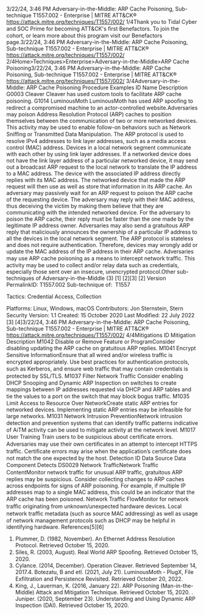 3/22/24, 3:46 PM Adversary-in-the-Middle: ARP Cache Poisoning, Sub-technique T1557.002 - Enterprise | MITRE ATT&CK®
https://attack.mitre.org/techniques/T1557/002/ 1/4Thank you to Tidal Cyber and SOC Prime for becoming ATT&CK's ﬁrst Benefactors. To join the cohort, or learn more about this program visit our
Benefactors page.3/22/24, 3:46 PM Adversary-in-the-Middle: ARP Cache Poisoning, Sub-technique T1557.002 - Enterprise | MITRE ATT&CK®
https://attack.mitre.org/techniques/T1557/002/ 2/4Home>Techniques>Enterprise>Adversary-in-the-Middle>ARP Cache Poisoning3/22/24, 3:46 PM Adversary-in-the-Middle: ARP Cache Poisoning, Sub-technique T1557.002 - Enterprise | MITRE ATT&CK®
https://attack.mitre.org/techniques/T1557/002/ 3/4Adversary-in-the-Middle: ARP Cache Poisoning
Procedure Examples
ID Name Description
G0003 Cleaver Cleaver has used custom tools to facilitate ARP cache poisoning.
G1014 LuminousMoth LuminousMoth has used ARP spooﬁng to redirect a compromised machine to an actor-controlled website.Adversaries may poison Address Resolution Protocol (ARP) caches to position themselves between the communication of two or more
networked devices. This activity may be used to enable follow-on behaviors such as Network Sniﬃng or Transmitted Data Manipulation.
The ARP protocol is used to resolve IPv4 addresses to link layer addresses, such as a media access control (MAC) address. Devices in a
local network segment communicate with each other by using link layer addresses. If a networked device does not have the link layer
address of a particular networked device, it may send out a broadcast ARP request to the local network to translate the IP address to a MAC
address. The device with the associated IP address directly replies with its MAC address. The networked device that made the ARP request
will then use as well as store that information in its ARP cache.
An adversary may passively wait for an ARP request to poison the ARP cache of the requesting device. The adversary may reply with their
MAC address, thus deceiving the victim by making them believe that they are communicating with the intended networked device. For the
adversary to poison the ARP cache, their reply must be faster than the one made by the legitimate IP address owner. Adversaries may also
send a gratuitous ARP reply that maliciously announces the ownership of a particular IP address to all the devices in the local network
segment.
The ARP protocol is stateless and does not require authentication. Therefore, devices may wrongly add or update the MAC address of the IP
address in their ARP cache.
Adversaries may use ARP cache poisoning as a means to intercept network traﬃc. This activity may be used to collect and/or relay data
such as credentials, especially those sent over an insecure, unencrypted protocol.Other sub-techniques of Adversary-in-the-Middle (3)
[1]
[2][3]
[2]
Version PermalinkID: T1557.002
Sub-technique of:  T1557

Tactics: Credential Access, Collection

Platforms: Linux, Windows, macOS
Contributors: Jon Sternstein, Stern Security
Version: 1.1
Created: 15 October 2020
Last Modiﬁed: 22 July 2022
[3]
[4]3/22/24, 3:46 PM Adversary-in-the-Middle: ARP Cache Poisoning, Sub-technique T1557.002 - Enterprise | MITRE ATT&CK®
https://attack.mitre.org/techniques/T1557/002/ 4/4Mitigations
ID Mitigation Description
M1042 Disable or Remove
Feature or ProgramConsider disabling updating the ARP cache on gratuitous ARP replies.
M1041 Encrypt Sensitive
InformationEnsure that all wired and/or wireless traﬃc is encrypted appropriately. Use best practices for
authentication protocols, such as Kerberos, and ensure web traﬃc that may contain credentials is
protected by SSL/TLS.
M1037 Filter Network Traﬃc Consider enabling DHCP Snooping and Dynamic ARP Inspection on switches to create mappings
between IP addresses requested via DHCP and ARP tables and tie the values to a port on the switch
that may block bogus traﬃc.
M1035 Limit Access to
Resource Over
NetworkCreate static ARP entries for networked devices. Implementing static ARP entries may be infeasible
for large networks.
M1031 Network Intrusion
PreventionNetwork intrusion detection and prevention systems that can identify traﬃc patterns indicative of
AiTM activity can be used to mitigate activity at the network level.
M1017 User Training Train users to be suspicious about certiﬁcate errors. Adversaries may use their own certiﬁcates in an
attempt to intercept HTTPS traﬃc. Certiﬁcate errors may arise when the application’s certiﬁcate does
not match the one expected by the host.
Detection
ID Data Source Data Component Detects
DS0029 Network TraﬃcNetwork Traﬃc
ContentMonitor network traﬃc for unusual ARP traﬃc, gratuitous ARP replies may be
suspicious. Consider collecting changes to ARP caches across endpoints for signs of
ARP poisoning. For example, if multiple IP addresses map to a single MAC address, this
could be an indicator that the ARP cache has been poisoned.
Network Traﬃc
FlowMonitor for network traﬃc originating from unknown/unexpected hardware devices.
Local network traﬃc metadata (such as source MAC addressing) as well as usage of
network management protocols such as DHCP may be helpful in identifying hardware.
References[5][6]
1. Plummer, D. (1982, November). An Ethernet Address
Resolution Protocol. Retrieved October 15, 2020.
2. Siles, R. (2003, August). Real World ARP Spooﬁng. Retrieved
October 15, 2020.
3. Cylance. (2014, December). Operation Cleaver. Retrieved
September 14, 2017.4. Botezatu, B and etl. (2021, July 21). LuminousMoth - PlugX,
File Exﬁltration and Persistence Revisited. Retrieved October
20, 2022.
5. King, J., Lauerman, K. (2016, January 22). ARP Poisoning
(Man-in-the-Middle) Attack and Mitigation Technique.
Retrieved October 15, 2020.
. Juniper. (2020, September 23). Understanding and Using
Dynamic ARP Inspection (DAI). Retrieved October 15, 2020.